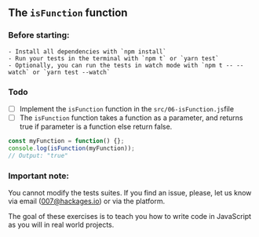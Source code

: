 ## The `isFunction` function

### Before starting: 
    - Install all dependencies with `npm install`
    - Run your tests in the terminal with `npm t` or `yarn test`
    - Optionally, you can run the tests in watch mode with `npm t -- --watch` or `yarn test --watch`

### Todo

- [ ] Implement the `isFunction` function in the `src/06-isFunction.js`file
- [ ] The `isFunction` function takes a function as a parameter, and returns true if parameter is a function else return false.

```js
const myFunction = function() {};
console.log(isFunction(myFunction));
// Output: "true"
```

### Important note:
You cannot modify the tests suites. If you find an issue, please, let us know via email (007@hackages.io) or via the platform. 

The goal of these exercises is to teach you how to write code in JavaScript as you will in real world projects.